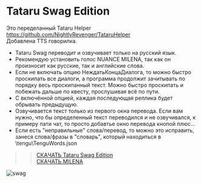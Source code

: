 # Tataru Swag Edition
Это переделанный Tataru Helper https://github.com/NightlyRevenger/TataruHelper </br>
Добавлена TTS говорилка.</br>

- Tataru Swag  переводит и озвучивает только на русский язык.</br>
- Рекомендую установить голос NUANCE MILENA, так как он произносит как русские, так и английские слова.</br>
- Если не включать опцию НеждатьКонцаДиалога, то можно быстро проскипать все диалоги, а программа продолжит зачитывать по порядку весь проскипанный текст. Можно быстро проскипать и побежать дальше по квесту, прослушивая всё по пути.</br>
- С включённой опцией, каждая последующая реплика будет обрывать предыдущую.</br>
- Озвучивается текст только из первого окна перевода. Если вам нужно, что бы определенный текст переводился и не озвучивался, к примеру пати чат, то просто добавтье окно перевода кнопой плюс...</br>
- Если есть "неправильные" слова/перевод, то можно это исправить, занеся слова/фразы в "словарь", который находиться в \tengu\TenguWords.json</br>
>>[СКАЧАТЬ Tataru Swag Edition](https://github.com/tekijiyuu/tataruswag/releases)</br>
  [СКАЧАТЬ MILENA](https://disk.yandex.com/d/TaqQovxEUQ2-tw)

![swag](https://i.imgur.com/wu3JASD.png)
